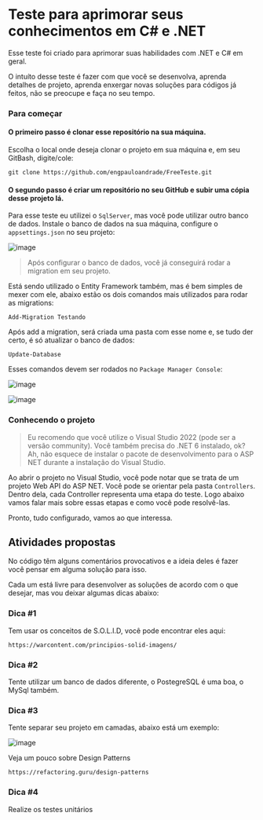 # Teste para aprimorar seus conhecimentos em C# e .NET

Esse teste foi criado para aprimorar suas habilidades com .NET e C# em geral. 

O intuíto desse teste é fazer com que você se desenvolva, aprenda detalhes de projeto,
aprenda enxergar novas soluções para códigos já feitos, não se preocupe e faça no seu tempo.


### Para começar

#### O primeiro passo é clonar esse repositório na sua máquina.

Escolha o local onde deseja clonar o projeto em sua máquina e, em seu GitBash, 
digite/cole: 

```
git clone https://github.com/engpauloandrade/FreeTeste.git
```

#### O segundo passo é criar um repositório no seu GitHub e subir uma cópia desse projeto lá.


Para esse teste eu utilizei o ```SqlServer```, mas você pode utilizar outro banco de dados.
Instale o banco de dados na sua máquina, configure o ```appsettings.json``` no seu projeto:

![image](https://user-images.githubusercontent.com/81451506/231345324-15906ebb-1757-4da5-ac38-06fcbb4d0057.png)

> Após configurar o banco de dados, você já conseguirá rodar a migration em seu projeto.

Está sendo utilizado o Entity Framework também, mas é bem simples de mexer com ele, abaixo estão os dois comandos mais utilizados para rodar as migrations:

```
Add-Migration Testando
```

Após add a migration, será criada uma pasta com esse nome e, se tudo der certo, é só atualizar o banco de dados:

```
Update-Database
```

Esses comandos devem ser rodados no `Package Manager Console`:

![image](https://user-images.githubusercontent.com/81451506/231037886-0a7a0eb4-4efc-45dd-a7bd-3e9f3f773b72.png)

![image](https://user-images.githubusercontent.com/81451506/231038522-d627b933-9a95-4f51-a94e-5e7cc872495b.png)


### Conhecendo o projeto

> Eu recomendo que você utilize o Visual Studio 2022 (pode ser a versão community). Você também precisa do .NET 6 instalado, ok? Ah, não esquece de instalar o pacote de desenvolvimento para o ASP NET durante a instalação do Visual Studio.

Ao abrir o projeto no Visual Studio, você pode notar que se trata de um projeto Web API do ASP NET. Você pode se orientar pela pasta ```Controllers```. Dentro dela, cada Controller representa uma etapa do teste. Logo abaixo vamos falar mais sobre essas etapas e como você pode resolvê-las.


Pronto, tudo configurado, vamos ao que interessa.

## Atividades propostas

No código têm alguns comentários provocativos e a ideia deles é fazer você pensar em alguma solução para isso.

Cada um está livre para desenvolver as soluções de acordo com o que desejar, mas vou deixar algumas dicas abaixo:

### Dica #1

Tem usar os conceitos de S.O.L.I.D, você pode encontrar eles aqui:

```
https://warcontent.com/principios-solid-imagens/
```

### Dica #2

Tente utilizar um banco de dados diferente, o PostegreSQL é uma boa, o MySql também.

### Dica #3

Tente separar seu projeto em camadas, abaixo está um exemplo:

![image](https://user-images.githubusercontent.com/81451506/231036067-25f11bd5-0fc2-443d-aea1-f17d70f5c9ae.png)


Veja um pouco sobre Design Patterns

```
https://refactoring.guru/design-patterns
```

### Dica #4 

Realize os testes unitários

